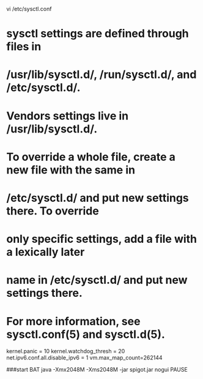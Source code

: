 vi /etc/sysctl.conf

# sysctl settings are defined through files in
# /usr/lib/sysctl.d/, /run/sysctl.d/, and /etc/sysctl.d/.
#
# Vendors settings live in /usr/lib/sysctl.d/.
# To override a whole file, create a new file with the same in
# /etc/sysctl.d/ and put new settings there. To override
# only specific settings, add a file with a lexically later
# name in /etc/sysctl.d/ and put new settings there.
#
# For more information, see sysctl.conf(5) and sysctl.d(5).
kernel.panic = 10
kernel.watchdog_thresh = 20
net.ipv6.conf.all.disable_ipv6 = 1
vm.max_map_count=262144


###start BAT
java -Xmx2048M -Xms2048M -jar spigot.jar nogui
PAUSE
